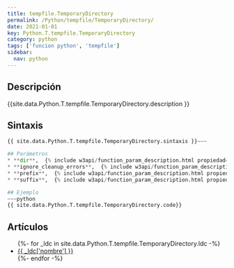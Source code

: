 ```yaml
---
title: tempfile.TemporaryDirectory
permalink: /Python/tempfile/TemporaryDirectory/
date: 2021-01-01
key: Python.T.tempfile.TemporaryDirectory
category: python
tags: ['funcion python', 'tempfile']
sidebar: 
  nav: python
---
```


## Descripción
{{site.data.Python.T.tempfile.TemporaryDirectory.description }}

## Sintaxis
~~~python
{{ site.data.Python.T.tempfile.TemporaryDirectory.sintaxis }}~~~

## Parámetros
* **dir**,  {% include w3api/function_param_description.html propiedad=site.data.Python.T.tempfile.TemporaryDirectory valor="dir" %}
* **ignore_cleanup_errors**,  {% include w3api/function_param_description.html propiedad=site.data.Python.T.tempfile.TemporaryDirectory valor="ignore_cleanup_errors" %}
* **prefix**,  {% include w3api/function_param_description.html propiedad=site.data.Python.T.tempfile.TemporaryDirectory valor="prefix" %}
* **suffix**,  {% include w3api/function_param_description.html propiedad=site.data.Python.T.tempfile.TemporaryDirectory valor="suffix" %}

## Ejemplo
~~~python
{{ site.data.Python.T.tempfile.TemporaryDirectory.code}}
~~~

## Artículos
<ul>
{%- for _ldc in site.data.Python.T.tempfile.TemporaryDirectory.ldc -%}
   <li>
       <a href="{{_ldc['url'] }}">{{ _ldc['nombre'] }}</a>
   </li>
{%- endfor -%}
</ul>
